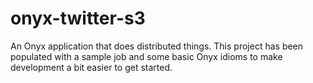 # onyx-twitter-s3

An Onyx application that does distributed things. This project has been
populated with a sample job and some basic Onyx idioms to make development
a bit easier to get started.

